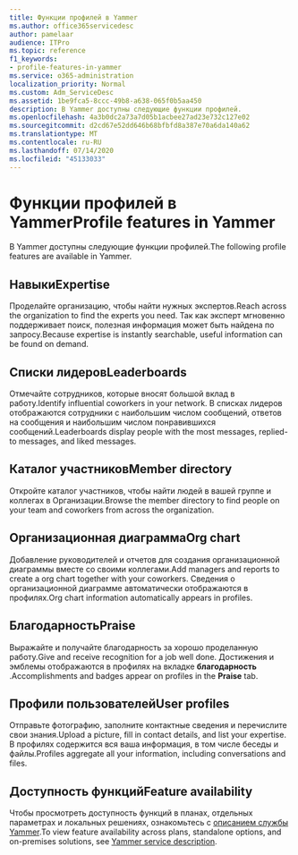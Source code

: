 ```yaml
---
title: Функции профилей в Yammer
ms.author: office365servicedesc
author: pamelaar
audience: ITPro
ms.topic: reference
f1_keywords:
- profile-features-in-yammer
ms.service: o365-administration
localization_priority: Normal
ms.custom: Adm_ServiceDesc
ms.assetid: 1be9fca5-8ccc-49b8-a638-065f0b5aa450
description: В Yammer доступны следующие функции профилей.
ms.openlocfilehash: 4a3b0dc2a73a7d05b1acbee27ad23e732c127e02
ms.sourcegitcommit: d2cd67e52dd646b68bfbfd8a387e70a6da140a62
ms.translationtype: MT
ms.contentlocale: ru-RU
ms.lasthandoff: 07/14/2020
ms.locfileid: "45133033"
---
```

# <a name="profile-features-in-yammer"></a><span data-ttu-id="6d63c-103">Функции профилей в Yammer</span><span class="sxs-lookup"><span data-stu-id="6d63c-103">Profile features in Yammer</span></span>

<span data-ttu-id="6d63c-104">В Yammer доступны следующие функции профилей.</span><span class="sxs-lookup"><span data-stu-id="6d63c-104">The following profile features are available in Yammer.</span></span>
 
## <a name="expertise"></a><span data-ttu-id="6d63c-105">Навыки</span><span class="sxs-lookup"><span data-stu-id="6d63c-105">Expertise</span></span>

<span data-ttu-id="6d63c-106">Проделайте организацию, чтобы найти нужных экспертов.</span><span class="sxs-lookup"><span data-stu-id="6d63c-106">Reach across the organization to find the experts you need.</span></span> <span data-ttu-id="6d63c-107">Так как эксперт мгновенно поддерживает поиск, полезная информация может быть найдена по запросу.</span><span class="sxs-lookup"><span data-stu-id="6d63c-107">Because expertise is instantly searchable, useful information can be found on demand.</span></span>

## <a name="leaderboards"></a><span data-ttu-id="6d63c-108">Списки лидеров</span><span class="sxs-lookup"><span data-stu-id="6d63c-108">Leaderboards</span></span>

<span data-ttu-id="6d63c-109">Отмечайте сотрудников, которые вносят большой вклад в работу.</span><span class="sxs-lookup"><span data-stu-id="6d63c-109">Identify influential coworkers in your network.</span></span> <span data-ttu-id="6d63c-110">В списках лидеров отображаются сотрудники с наибольшим числом сообщений, ответов на сообщения и наибольшим числом понравившихся сообщений.</span><span class="sxs-lookup"><span data-stu-id="6d63c-110">Leaderboards display people with the most messages, replied-to messages, and liked messages.</span></span>

## <a name="member-directory"></a><span data-ttu-id="6d63c-111">Каталог участников</span><span class="sxs-lookup"><span data-stu-id="6d63c-111">Member directory</span></span>

<span data-ttu-id="6d63c-112">Откройте каталог участников, чтобы найти людей в вашей группе и коллегах в Организации.</span><span class="sxs-lookup"><span data-stu-id="6d63c-112">Browse the member directory to find people on your team and coworkers from across the organization.</span></span>
  
## <a name="org-chart"></a><span data-ttu-id="6d63c-113">Организационная диаграмма</span><span class="sxs-lookup"><span data-stu-id="6d63c-113">Org chart</span></span>

<span data-ttu-id="6d63c-114">Добавление руководителей и отчетов для создания организационной диаграммы вместе со своими коллегами.</span><span class="sxs-lookup"><span data-stu-id="6d63c-114">Add managers and reports to create a org chart together with your coworkers.</span></span> <span data-ttu-id="6d63c-115">Сведения о организационной диаграмме автоматически отображаются в профилях.</span><span class="sxs-lookup"><span data-stu-id="6d63c-115">Org chart information automatically appears in profiles.</span></span>
  
## <a name="praise"></a><span data-ttu-id="6d63c-116">Благодарность</span><span class="sxs-lookup"><span data-stu-id="6d63c-116">Praise</span></span>

<span data-ttu-id="6d63c-117">Выражайте и получайте благодарность за хорошо проделанную работу.</span><span class="sxs-lookup"><span data-stu-id="6d63c-117">Give and receive recognition for a job well done.</span></span> <span data-ttu-id="6d63c-118">Достижения и эмблемы отображаются в профилях на вкладке **благодарность** .</span><span class="sxs-lookup"><span data-stu-id="6d63c-118">Accomplishments and badges appear on profiles in the **Praise** tab.</span></span>
 
## <a name="user-profiles"></a><span data-ttu-id="6d63c-119">Профили пользователей</span><span class="sxs-lookup"><span data-stu-id="6d63c-119">User profiles</span></span>

<span data-ttu-id="6d63c-120">Отправьте фотографию, заполните контактные сведения и перечислите свои знания.</span><span class="sxs-lookup"><span data-stu-id="6d63c-120">Upload a picture, fill in contact details, and list your expertise.</span></span> <span data-ttu-id="6d63c-121">В профилях содержится вся ваша информация, в том числе беседы и файлы.</span><span class="sxs-lookup"><span data-stu-id="6d63c-121">Profiles aggregate all your information, including conversations and files.</span></span>
  
## <a name="feature-availability"></a><span data-ttu-id="6d63c-122">Доступность функций</span><span class="sxs-lookup"><span data-stu-id="6d63c-122">Feature availability</span></span>

<span data-ttu-id="6d63c-123">Чтобы просмотреть доступность функций в планах, отдельных параметрах и локальных решениях, ознакомьтесь с [описанием службы Yammer](yammer-service-description.md).</span><span class="sxs-lookup"><span data-stu-id="6d63c-123">To view feature availability across plans, standalone options, and on-premises solutions, see [Yammer service description](yammer-service-description.md).</span></span>
  

